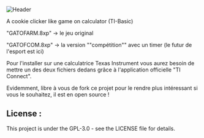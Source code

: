 ![Header](https://i.ibb.co/RgRPQ1B/github-header-image.png)

A cookie clicker like game on calculator (TI-Basic)

"GATOFARM.8xp" → le jeu original

"GATOFCOM.8xp" → la version ""compétition"" avec un timer (le futur de l'esport est ici)

Pour l'installer sur une calculatrice Texas Instrument vous aurez besoin de mettre un des deux fichiers dedans grâce à l'application officielle "TI Connect".

Evidemment, libre à vous de fork ce projet pour le rendre plus intéressant si vous le souhaitez, il est en open source !

## License :
This project is under the GPL-3.0 - see the LICENSE file for details.
